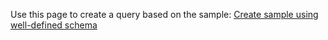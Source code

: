 

Use this page to create a query based on the sample: [Create sample using well-defined schema](https://azure-samples.github.io/Synapse/synapse-sql/generate-cosmosdb-query.html)
